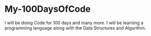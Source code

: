 # My-100DaysOfCode
I will be doing Code for 100 days and many more. I will be learning a programming language along with the Data Structures and Algorithm.
